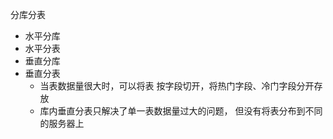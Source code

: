 分库分表
- 水平分库
- 水平分表
- 垂直分库
- 垂直分表
  - 当表数据量很大时，可以将表 按字段切开，将热门字段、冷门字段分开存放
  - 库内垂直分表只解决了单一表数据量过大的问题， 但没有将表分布到不同的服务器上
